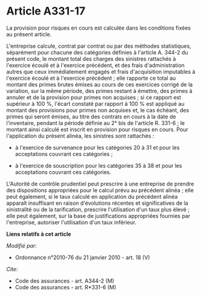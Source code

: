 # Article A331-17

La provision pour risques en cours est calculée dans les conditions fixées au présent article.

L'entreprise calcule, contrat par contrat ou par des méthodes statistiques, séparément pour chacune des catégories définies à
l'article A. 344-2 du présent code, le montant total des charges des sinistres rattachés à l'exercice écoulé et à l'exercice
précédent, et des frais d'administration autres que ceux immédiatement engagés et frais d'acquisition imputables à l'exercice
écoulé et à l'exercice précédent ; elle rapporte ce total au montant des primes brutes émises au cours de ces exercices
corrigé de la variation, sur la même période, des primes restant à émettre, des primes à annuler et de la provision pour
primes non acquises ; si ce rapport est supérieur à 100 %, l'écart constaté par rapport à 100 % est appliqué au montant des
provisions pour primes non acquises et, le cas échéant, des primes qui seront émises, au titre des contrats en cours à la
date de l'inventaire, pendant la période définie au 2° bis de l'article R. 331-6 ; le montant ainsi calculé est inscrit en
provision pour risques en cours. Pour l'application du présent alinéa, les sinistres sont rattachés :

- à l'exercice de survenance pour les catégories 20 à 31 et pour les acceptations couvrant ces catégories ;

- à l'exercice de souscription pour les catégories 35 à 38 et pour les acceptations couvrant ces catégories.

L'Autorité de contrôle prudentiel peut prescrire à une entreprise de prendre des dispositions appropriées pour le calcul
prévu au précédent alinéa ; elle peut également, si le taux calculé en application du précédent alinéa apparaît insuffisant
en raison d'évolutions récentes et significatives de la sinistralité ou de la tarification, prescrire l'utilisation d'un taux
plus élevé ; elle peut également, sur la base de justifications appropriées fournies par l'entreprise, autoriser
l'utilisation d'un taux inférieur.

**Liens relatifs à cet article**

_Modifié par_:

  - Ordonnance n°2010-76 du 21 janvier 2010 - art. 18 (V)

_Cite_:

  - Code des assurances - art. A344-2 (M)
  - Code des assurances - art. R*331-6 (M)
